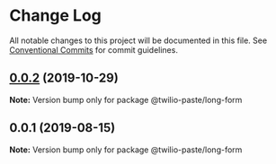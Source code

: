 # Change Log

All notable changes to this project will be documented in this file.
See [Conventional Commits](https://conventionalcommits.org) for commit guidelines.

## [0.0.2](https://github.com/twilio-labs/paste/compare/@twilio-paste/long-form@0.0.1...@twilio-paste/long-form@0.0.2) (2019-10-29)

**Note:** Version bump only for package @twilio-paste/long-form





## 0.0.1 (2019-08-15)

**Note:** Version bump only for package @twilio-paste/long-form
